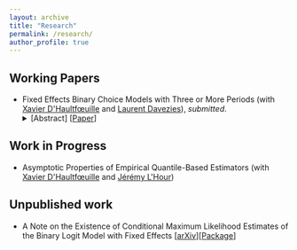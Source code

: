 ```yaml
---
layout: archive
title: "Research"
permalink: /research/
author_profile: true
---
```



## Working Papers

<ul>
 <li>Fixed Effects Binary Choice Models with Three or More Periods (with <a href="https://faculty.crest.fr/xdhaultfoeuille/">Xavier D'Haultfœuille</a> and <a href="http://www.crest.fr/ses.php?user=2986)">Laurent Davezies</a>),  <em>submitted</em>.
<details><summary>[Abstract] [<a href="https://arxiv.org/abs/2009.08108">Paper</a>]</summary>
<p>
<em>We consider fixed effects binary choice models with a fixed number of periods T and without a large support condition on the regressors. If the time-varying unobserved terms are i.i.d. with known distribution F, Chamberlain (2010) shows that the common slope parameter is point-identified if and only if F is logistic. However, he considers in his proof only T=2. We show that actually, the result does not generalize to T>2: the common slope parameter and some parameters of the distribution of the shocks can be identified when F belongs to a family including the logit distribution. Identification is based on a conditional moment restriction. We give necessary and sufficient conditions on the covariates for this restriction to identify the parameters. In addition, we show that under mild conditions, the corresponding GMM estimator reaches the semiparametric efficiency bound when T=3.
 </em>
</p>
</details>
 </li>
 </ul>



## Work in Progress

<ul>
 <li> Asymptotic  Properties  of  Empirical  Quantile-Based Estimators (with <a href="https://faculty.crest.fr/xdhaultfoeuille/">Xavier D'Haultfœuille</a> and <a href="https://sites.google.com/site/jeremylhour/">Jérémy L'Hour</a>)</li>
</ul>

## Unpublished work

<ul>
  <li> A Note on the Existence of Conditional Maximum Likelihood Estimates of the Binary Logit Model with Fixed Effects [<a href="https://arxiv.org/abs/2009.09998">arXiv</a>][<a href="https://github.com/martinmugnier/BinLogitCMLE">Package</a>]  </li>
 </ul>
 
